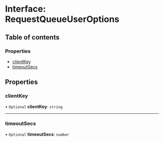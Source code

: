 # Interface: RequestQueueUserOptions

## Table of contents

### Properties

- [clientKey](RequestQueueUserOptions.md#clientkey)
- [timeoutSecs](RequestQueueUserOptions.md#timeoutsecs)

## Properties

### <a id="clientkey" name="clientkey"></a> clientKey

• `Optional` **clientKey**: `string`

___

### <a id="timeoutsecs" name="timeoutsecs"></a> timeoutSecs

• `Optional` **timeoutSecs**: `number`
